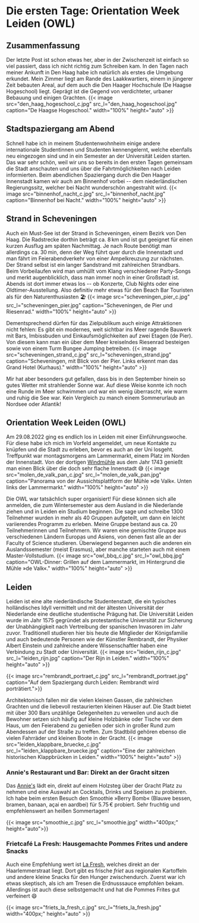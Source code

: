 # Die ersten Tage: Orientation Week Leiden (OWL)

## Zusammenfassung
Der letzte Post ist schon etwas her, aber in der Zwischenzeit ist einfach so viel passiert, dass ich nicht richtig zum Schreiben kam. In den Tagen nach meiner Ankunft in Den Haag habe ich natürlich als erstes die Umgebung erkundet. Mein Zimmer liegt am Rande des Laakkwartiers, einem in jüngerer Zeit bebauten Areal, auf dem auch die Den Haager Hochschule (De Haagse Hogeschool) liegt. Geprägt ist die Gegend von verdichteter, urbaner Bebauung und einigen Grachten.
{{< image src="den_haag_hogeschool_c.jpg" src_l="den_haag_hogeschool.jpg" caption="De Haagse Hogeschool." width="100%" height="auto" >}}

## Stadtspaziergang am Abend
Schnell habe ich in meinem Studentenwohnheim einige andere internationale Studentinnen und Studenten kennengelernt, welche ebenfalls neu eingezogen sind und in ein Semester an der Universität Leiden starten. Das war sehr schön, weil wir uns so bereits in den ersten Tagen gemeinsam die Stadt anschauten und uns über die Fahrtmöglichkeiten nach Leiden informierten. Beim abendlichen Spaziergang durch die Den Haager Innenstadt kamen wir auch am Binnenhof vorbei -- dem niederländischen Regierungssitz, welcher bei Nacht wunderschön angestrahlt wird.
{{< image src="binnenhof_nacht_c.jpg" src_l="binnenhof_nacht.jpg" caption="Binnenhof bei Nacht." width="100%" height="auto" >}}

## Strand in Scheveningen
Auch ein Must-See ist der Strand in Scheveningen, einem Bezirk von Den Haag. Die Radstrecke dorthin beträgt ca. 8&thinsp;km und ist gut geeignet für einen kurzen Ausflug am späten Nachmittag. Je nach Route benötigt man allerdings ca. 30&thinsp;min, denn der Weg führt quer durch die Innenstadt und man fährt im Feierabendverkehr von einer Ampelkreuzung zur nächsten.
Der Strand selbst ist ein langer Sandstrand mit zahlreichen Strandbars. Beim Vorbeilaufen wird man umhüllt vom Klang verschiedener Party-Songs und merkt augenblicklich, dass man immer noch in einer Großstadt ist. Abends ist dort immer etwas los -- ob Konzerte, Club Nights oder eine Oldtimer-Ausstellung. Also definitiv mehr etwas für den Beach Bar Touristen als für den Naturenthusiasten :beach_umbrella:
{{< image src="scheveningen_pier_c.jpg" src_l="scheveningen_pier.jpg" caption="Scheveningen, de Pier und Riesenrad." width="100%" height="auto" >}}

Dementsprechend dürfen für das Zielpublikum auch einige Attraktionen nicht fehlen: Es gibt ein modernes, weit sichtbar ins Meer ragende Bauwerk mit Bars, Imbissbuden und Einkaufsmöglichkeiten auf zwei Etagen (de Pier). Von diesem kann man ein über dem Meer kreiselndes Riesenrad besteigen sowie von einem Turm Bungee Jumping betreiben.
{{< image src="scheveningen_strand_c.jpg" src_l="scheveningen_strand.jpg" caption="Scheveningen, mit Blick von der Pier. Links erkennt man das Grand Hotel (Kurhaus)." width="100%" height="auto" >}}

Mir hat aber besonders gut gefallen, dass bis in den September hinein so gutes Wetter mit strahlender Sonne war. Auf diese Weise konnte ich noch eine Runde im Meer schwimmen und war ein wenig überrascht, wie warm und ruhig die See war. Kein Vergleich zu manch einem Sommerurlaub an Nordsee oder Atlantik!

## Orientation Week Leiden (OWL)
Am 29.08.2022 ging es endlich los in Leiden mit einer Einführungswoche. Für diese habe ich mich im Vorfeld angemeldet, um neue Kontakte zu knüpfen und die Stadt zu erleben, bevor es auch an der Uni losgeht. Treffpunkt war montagsmorgens am Lammermarkt, einem Platz im Norden der Innenstadt. Von der dortigen [Windmühle](https://www.visitleiden.nl/de/standorte/3000394212/molenmuseum-de-valk) aus dem Jahr 1743 genießt man einen Blick über die doch sehr flache Innenstadt :sweat_smile:
{{< image src="molen_de_valk_pan_c.jpg" src_l="molen_de_valk_pan.jpg" caption="Panorama von der Aussichtsplattform der Mühle &raquo;de Valk&laquo;. Unten links der Lammermarkt." width="100%" height="auto" >}}

Die OWL war tatsächlich super organisiert! Für diese können sich alle anmelden, die zum Wintersemester aus dem Ausland in die Niederlande ziehen und in Leiden ein Studium beginnen. Die sage und schreibe 1300 Teilnehmer wurden in mehr als 40 Gruppen aufgeteilt, um dann ein leicht variierendes Programm zu erleben. Meine Gruppe bestand aus ca. 20 Teilnehmerinnen und Teilnehmern. Wir waren eine gemischte Gruppe aus verschiedenen Ländern Europas und Asiens, von denen fast alle an der Faculty of Science studieren. Überwiegend begannen auch die anderen ein Auslandssemester (meist Erasmus), aber manche starteten auch mit einem Master-Vollstudium.
{{< image src="owl_bbq_c.jpg" src_l="owl_bbq.jpg" caption="OWL-Dinner: Grillen auf dem Lammermarkt, im Hintergrund die Mühle &raquo;de Valk&laquo;." width="100%" height="auto" >}}

## Leiden
Leiden ist eine alte niederländische Studentenstadt, die ein typisches holländisches Idyll vermittelt und mit der ältesten Universität der Niederlande eine deutliche studentische Prägung hat. Die Universität Leiden wurde im Jahr 1575 gegründet als protestantische Universität zur Sicherung der Unabhängigkeit nach Vertreibung der spanischen Invasoren im Jahr zuvor. Traditionell studieren hier bis heute die Mitglieder der Königsfamilie und auch bedeutende Personen wie der Künstler Rembrandt, der Physiker Albert Einstein und zahlreiche andere Wissenschaftler haben eine Verbindung zu Stadt oder Universität.
{{< image src="leiden_rijn_c.jpg" src_l="leiden_rijn.jpg" caption="Der Rijn in Leiden." width="100%" height="auto" >}}

{{< image src="rembrandt_portraet_c.jpg" src_l="rembrandt_portraet.jpg" caption="Auf dem Spaziergang durch Leiden: Rembrandt wird porträtiert.">}}

Architektonisch fallen mir die vielen kleinen Gassen, die zahlreichen Grachten und die liebevoll restaurierten kleinen Häuser auf. Die Stadt bietet mit über 300 Bars unzählige Gelegenheiten zu verweilen und auch die Bewohner setzen sich häufig auf kleine Holzbänke oder Tische vor dem Haus, um den Feierabend zu genießen oder sich in großer Rund zum Abendessen auf der Straße zu treffen. Zum Stadtbild gehören ebenso die vielen Fahrräder und kleinen Boote in der Gracht.
{{< image src="leiden_klappbare_bruecke_c.jpg" src_l="leiden_klappbare_bruecke.jpg" caption="Eine der zahlreichen historischen Klappbrücken in Leiden." width="100%" height="auto" >}}

### Annie's Restaurant und Bar: Direkt an der Gracht sitzen
Das [Annie's](https://www.annies.nu/) lädt ein, direkt auf einem Holzsteg über der Gracht Platz zu nehmen und eine Auswahl an Cocktails, Drinks und Speisen zu probieren. Ich habe beim ersten Besuch den Smoothie &raquo;Berry Bomb&laquo; (Blauwe bessen, bramen, banaan, açai en aardbei) für 5.75&thinsp;€ probiert. Sehr fruchtig und empfehlenswert an heißen Sommertagen!

{{< image src="smoothie_c.jpg" src_l="smoothie.jpg" width="400px;" height="auto">}}

### Frietcafé La Fresh: Hausgemachte Pommes Frites und andere Snacks
Auch eine Empfehlung wert ist [La Fresh](https://lafresh.nl/), welches direkt an der Haarlemmerstraat liegt. Dort gibt es frische *friet* aus regionalen Kartoffeln und andere kleine Snacks für den Hunger zwischendurch. Zuerst war ich etwas skeptisch, als ich am Tresen die Erdnusssauce empfohlen bekam. Allerdings ist auch diese selbstgemacht und hat die Pommes Frites gut verfeinert :smile:

{{< image src="friets_la_fresh_c.jpg" src_l="friets_la_fresh.jpg" width="400px;" height="auto" >}}

